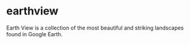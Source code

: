 # earthview
Earth View is a collection of the most beautiful and striking landscapes found in Google Earth.
